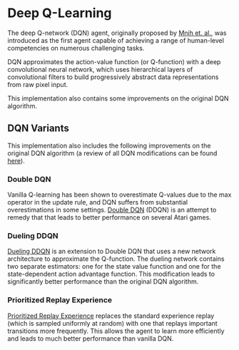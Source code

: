 [1]: https://www.nature.com/articles/nature14236
[2]: https://arxiv.org/abs/1710.02298
[3]: https://arxiv.org/abs/1509.06461
[4]: https://arxiv.org/abs/1511.06581
[5]: https://arxiv.org/abs/1511.05952
[6]: https://arxiv.org/abs/1511.06581

# Deep Q-Learning

The deep Q-network (DQN) agent, originally proposed by [Mnih et. al.][1], was introduced as the first agent capable of
achieving a range of human-level competencies on numerous challenging tasks.

DQN approximates the action-value function (or Q-function) with a deep convolutional neural network, which uses
hierarchical layers of convolutional filters to build progressively abstract data representations from raw pixel input.

This implementation also contains some improvements on the original DQN algorithm.

## DQN Variants

This implementation also includes the following improvements on the original DQN algorithm (a review of all DQN
modifications can be found [here][2]).

### Double DQN

Vanilla Q-learning has been shown to overestimate Q-values due to the max operator in the update rule, and DQN
suffers from substantial overestimations  in some settings. [Double DQN][3] (DDQN) is an attempt to remedy that that
leads to better performance on several Atari games.

### Dueling DDQN

[Dueling DDQN][6] is an extension to Double DQN that uses a new network architecture to approximate the Q-function.
The dueling network contains two separate estimators: one for the state value function and one for the state-dependent
action advantage function. This modification leads to significantly better performance than the original DQN
algorithm.
 
### Prioritized Replay Experience

[Prioritized Replay Experience][5] replaces the standard experience replay
(which is sampled uniformly at random) with one that replays important
transitions more frequently. This allows the agent to learn more
efficiently and leads to much better performance than vanilla DQN.